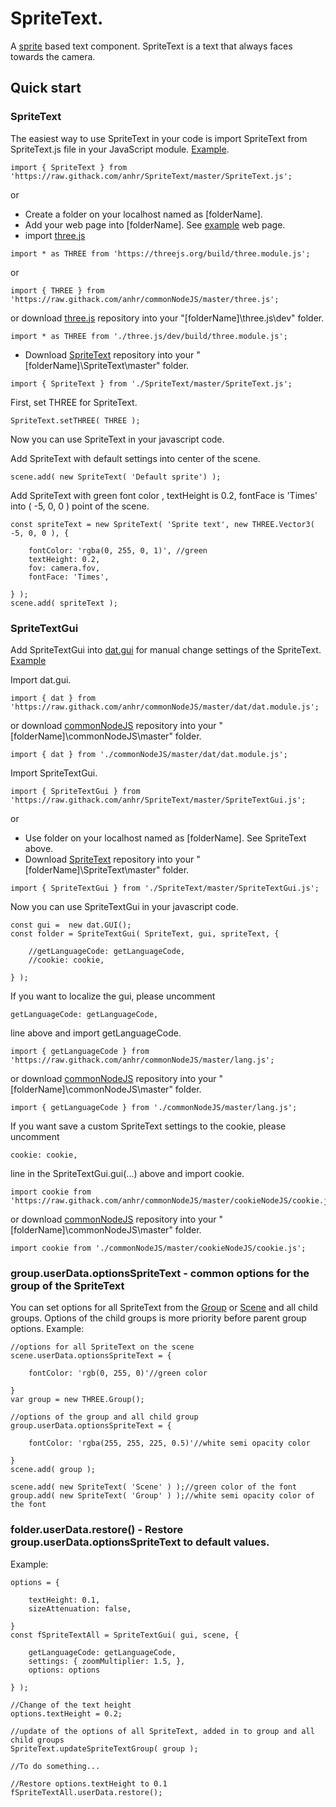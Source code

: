 # SpriteText.

A [sprite](https://threejs.org/docs/index.html#api/en/objects/Sprite) based text component. SpriteText is a text that always faces towards the camera.

## Quick start

### SpriteText

The easiest way to use SpriteText in your code is import SpriteText from SpriteText.js file in your JavaScript module.
[Example](https://github.com/anhr/SpriteText/blob/master/Examples/SpriteText.html).

```
import { SpriteText } from 'https://raw.githack.com/anhr/SpriteText/master/SpriteText.js';
```
or

* Create a folder on your localhost named as [folderName].
* Add your web page into [folderName]. See [example](https://raw.githack.com/anhr/SpriteText/master/Examples/SpriteText.html) web page.
* import [three.js](https://github.com/anhr/three.js)
```
import * as THREE from 'https://threejs.org/build/three.module.js';
```
or
```
import { THREE } from 'https://raw.githack.com/anhr/commonNodeJS/master/three.js';
```
or download [three.js](https://github.com/anhr/three.js) repository into your "[folderName]\three.js\dev" folder.
```
import * as THREE from './three.js/dev/build/three.module.js';
```
* Download [SpriteText](https://github.com/anhr/SpriteText) repository into your "[folderName]\SpriteText\master" folder.
```
import { SpriteText } from './SpriteText/master/SpriteText.js';
```

First, set THREE for SpriteText.
```
SpriteText.setTHREE( THREE );
```

Now you can use SpriteText in your javascript code.

Add SpriteText with default settings into center of the scene.
```
scene.add( new SpriteText( 'Default sprite') );
```
Add SpriteText with green font color , textHeight is 0.2, fontFace is 'Times' into ( -5, 0, 0 ) point of the scene.
```
const spriteText = new SpriteText( 'Sprite text', new THREE.Vector3( -5, 0, 0 ), {

	fontColor: 'rgba(0, 255, 0, 1)', //green
	textHeight: 0.2,
	fov: camera.fov,
	fontFace: 'Times',

} );
scene.add( spriteText );
```

### SpriteTextGui

Add SpriteTextGui into [dat.gui](https://github.com/anhr/dat.gui) for manual change settings of the SpriteText.
[Example](https://raw.githack.com/anhr/SpriteText/master/Examples/SpriteTextGui.html)

Import dat.gui.
```
import { dat } from 'https://raw.githack.com/anhr/commonNodeJS/master/dat/dat.module.js';
```
or download [commonNodeJS](https://github.com/anhr/commonNodeJS) repository into your "[folderName]\commonNodeJS\master" folder.
```
import { dat } from './commonNodeJS/master/dat/dat.module.js';
```
Import SpriteTextGui.
```
import { SpriteTextGui } from 'https://raw.githack.com/anhr/SpriteText/master/SpriteTextGui.js';
```
or

* Use folder on your localhost named as [folderName]. See SpriteText above.
* Download [SpriteText](https://github.com/anhr/SpriteText) repository into your "[folderName]\SpriteText\master" folder.

```
import { SpriteTextGui } from './SpriteText/master/SpriteTextGui.js';
```

Now you can use SpriteTextGui in your javascript code.
```
const gui =  new dat.GUI();
const folder = SpriteTextGui( SpriteText, gui, spriteText, {

	//getLanguageCode: getLanguageCode,
	//cookie: cookie,

} );
```
If you want to localize the gui, please uncomment
```
getLanguageCode: getLanguageCode,
```
line above and import getLanguageCode.
```
import { getLanguageCode } from 'https://raw.githack.com/anhr/commonNodeJS/master/lang.js';
```
or download [commonNodeJS](https://github.com/anhr/commonNodeJS) repository into your "[folderName]\commonNodeJS\master" folder.
```
import { getLanguageCode } from './commonNodeJS/master/lang.js';
```
If you want save a custom SpriteText settings to the cookie, please uncomment
```
cookie: cookie,
```
line in the SpriteTextGui.gui(...) above and import cookie.
```
import cookie from 'https://raw.githack.com/anhr/commonNodeJS/master/cookieNodeJS/cookie.js';
```
or download [commonNodeJS](https://github.com/anhr/commonNodeJS) repository into your "[folderName]\commonNodeJS\master" folder.
```
import cookie from './commonNodeJS/master/cookieNodeJS/cookie.js';
```

### group.userData.optionsSpriteText - common options for the group of the SpriteText
You can set options for all SpriteText from the [Group](https://threejs.org/docs/index.html#api/en/objects/Group) or [Scene](https://threejs.org/docs/index.html#api/en/scenes/Scene) and all child groups.
Options of the child groups is more priority before parent group options.
Example:
```
//options for all SpriteText on the scene
scene.userData.optionsSpriteText = {

	fontColor: 'rgb(0, 255, 0)'//green color

}
var group = new THREE.Group();

//options of the group and all child group
group.userData.optionsSpriteText = {

	fontColor: 'rgba(255, 255, 225, 0.5)'//white semi opacity color

}
scene.add( group );

scene.add( new SpriteText( 'Scene' ) );//green color of the font
group.add( new SpriteText( 'Group' ) );//white semi opacity color of the font
```

### folder.userData.restore() - Restore group.userData.optionsSpriteText to default values.
Example:
```
options = {

	textHeight: 0.1,
	sizeAttenuation: false,

}
const fSpriteTextAll = SpriteTextGui( gui, scene, {

	getLanguageCode: getLanguageCode,
	settings: { zoomMultiplier: 1.5, },
	options: options

} );

//Change of the text height
options.textHeight = 0.2;

//update of the options of all SpriteText, added in to group and all child groups
SpriteText.updateSpriteTextGroup( group );

//To do something...

//Restore options.textHeight to 0.1
fSpriteTextAll.userData.restore();
```
